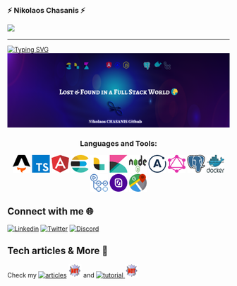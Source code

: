 ### ⚡ Nikolaos Chasanis ⚡

![](https://komarev.com/ghpvc/?username=nickchasanis&color=blue)

<hr>

<a href="https://git.io/typing-svg"><img src="https://readme-typing-svg.demolab.com?font=Libre+Baskerville&duration=4300&pause=1000&color=F7F7F7&width=435&lines=If+you+don't+define+the+problem+properly;you+cant+solve+the+problem." alt="Typing SVG" /></a>
<a href="https://nikolaoschasanis.com"> <img alt="LandF" src="assets/photos/LandF.png" width="1500"/></a>


<h3 align="center">Languages and Tools:</h3>
<p align="center">
<a target="_blank"> <img src="assets/icons/astro-icon-nikolaoschasanis.com.svg" alt="Astro" width="40" height="40"/> </a>
<a target="_blank"> <img src="assets/icons/typescript-icon-nikolaoschasanis.com.svg" alt="Typescript" width="40" height="40"/> </a>
<a target="_blank"> <img src="assets/icons/angular-icon-nikolaoschasanis.com.svg" alt="Angular" width="40" height="40"/> </a>
<a target="_blank"> <img src="assets/icons/elasticsearch-icon-nikolaoschasanis.com.svg" alt="Elasticsearch" width="40" height="40"/> </a>
<a target="_blank"> <img src="assets/icons/logstash-icon-nikolaoschasanis.com.svg" alt="Logstash" width="40" height="40"/> </a>
<a target="_blank"> <img src="assets/icons/kibana-icon-nikolaoschasanis.com.svg" alt="Kibana" width="40" height="40"/> </a>
<a target="_blank"> <img src="assets/icons/nodejs-icon-nikolaoschasanis.com.svg" alt="nodejs" width="40" height="40"/> </a>
<a target="_blank"> <img src="assets/icons/apollo-icon-nikolaoschasanis.com.svg" alt="apollo" width="40" height="40"/> </a>
<a target="_blank"> <img src="assets/icons/graphql-icon-nikolaoschasanis.com.svg" alt="graphql" width="40" height="40"/> </a>
<a target="_blank"> <img src="assets/icons/postgresql-icon-nikolaoschasanis.com.svg" alt="Postgresql" width="40" height="40"/> </a>
<a target="_blank"> <img src="assets/icons/docker-icon-nikolaoschasanis.com.svg" alt="Docker" width="40" height="40"/> </a>
<a target="_blank"> <img src="assets/icons/github-actions-icon-nikolaoschasanis.com.svg" alt="Github Actions" width="40" height="40"></a>
<a target="_blank"> <img src="assets/icons/scaleway-icon-nikolaoschasanis.com.svg" alt="Scaleway" width="40" height="40"></a>
<a target="_blank"> <img src="assets/icons/google-maps-icon-nikolaoschasanis.com.svg" alt="Scaleway" width="40" height="40"></a>

</p>



## Connect with me 🌐
  <p align="left">
<a href="https://www.linkedin.com/in/nikolaoschasanis/"><img alt="Linkedin" src="https://img.shields.io/badge/-Nikolaos Chasanis-blue?style=flat-square&logo=Linkedin&logoColor=white src="link=https://www.linkedin.com/in/nikolaoschasanis></a>
  <a href="https://twitter.com/ChasanisNickos"><img alt="Twitter" src="https://img.shields.io/twitter/follow/ChasanisNickos.svg?style=social"></a>
   <a href="https://discord.com/invite/3eJPwbrwqB"><img alt="Discord" src="https://img.shields.io/discord/1014893038008549386?logo=Discord"></a> 

## Tech articles & More 📰
<p align=left>
Check my <a href="https://nikolaoschasanis.com/series/architecture"><img alt="articles" src="https://badgen.net/badge/icon/Articles?icon=chrome&label"></a> <a target="_blank"> <img src="assets/icons/hot.gif" alt="hot-icon" width="30" height="30"/> </a>  and <a target="_blank"> </a> <a href="https://nikolaoschasanis.com/series/tutorials"><img alt="tutorial" src="https://badgen.net/badge/icon/Tutorials?icon=chrome&label"> </a> <a> <img src="assets/icons/hot.gif" alt="hot-icon" width="30" height="30"/> </a>
</p>

